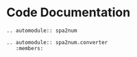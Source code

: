 # Code Documentation

```eval_rst
.. automodule:: spa2num

.. automodule:: spa2num.converter
   :members:
```

